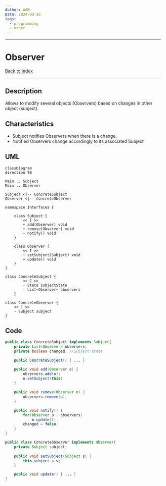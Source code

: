 ```yaml
---
Author: AAM
Date: 2024-03-16
tags:
  - programming
  - other
---
```

---
# Observer

[Back to index](../PATTERNS.md)

---

## Description

Allows to modify several objects (Observers) based on changes in other object (subject).

## Characteristics

- Subject notifies Observers when there is a change.
- Notified Observers change accordingly to its associated Subject

## UML

```mermaid
classDiagram
direction TB

Main .. Subject
Main .. Observer

Subject <|-- ConcreteSubject
Observer <|-- ConcreteObserver

namespace Interfaces {

	class Subject {
		<< I >>
		+ add(Observer) void
		+ remove(Observer) void
		+ notify() void
	}

	class Observer {
		<< I >>
		+ setSubject(Subject) void
		+ update() void
	}
}

class ConcreteSubject {
		<< C >>
		- State subjectState
		- List~Observer~ observers
	}

class ConcreteObserver {
	<< C >>
	- Subject subject
}

```
## Code

```java
public class ConcreteSubject implements Subject{
	private List<Observer> observers;
	private boolean changed; //Subject state

	public ConcreteSubject() { ... }

	public void add(Observer o) {
		observers.add(o);
		o.setSubject(this)
	}
	
	public void remove(Observer o) {
		observers.remove(o);
	}

	public void notify() {
		for(Observer o : observers)
			o.update();
		changed = false;
	}
}

public class ConcreteObserver implements Observer{
	private Subject subject;
	
	public void setSubject(Subject s) {
		this.subject = s;
	}

	public void update() { ... }
}
```